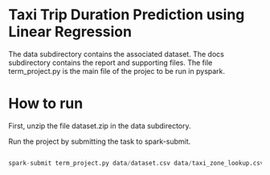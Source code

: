 # Taxi Trip Duration Prediction using Linear Regression

The data subdirectory contains the associated dataset. The docs subdirectory contains the report and supporting files. The file term_project.py is the main file of the projec to be run in pyspark. 


# How to run  

First, unzip the file dataset.zip in the data subdirectory.


Run the project by submitting the task to spark-submit. 

```python

spark-submit term_project.py data/dataset.csv data/taxi_zone_lookup.csv 

```
